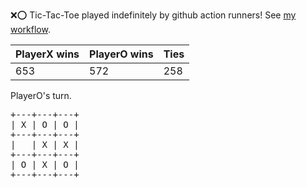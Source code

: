 :x::o: Tic-Tac-Toe played indefinitely by github action runners! See [my workflow](.github/workflows/play.yaml).

|PlayerX wins|PlayerO wins|Ties|
|-|-|-|
|653|572|258|

PlayerO's turn.

<pre>
+---+---+---+
| X | O | O |
+---+---+---+
|   | X | X |
+---+---+---+
| O | X | O |
+---+---+---+
</pre>